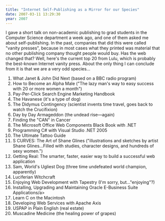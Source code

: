 ```yaml
---
title: "Internet Self-Publishing as a Mirror for our Species"
date: 2007-03-11 13:29:30
year: 2007
---
```

I gave a short talk on non-academic publishing to grad students in the Computer Science department a week ago, and one of them asked me about self-publishing. In the past, companies that did this were called "vanity presses", because in most cases what they printed was material that no other publishing company thought people would buy.  Has the web changed that?  Well, here's the current top 20 from Lulu, which is probably the best-known Internet vanity press.  About the only thing I can conclude from it is that we are a very odd species…
<ol>
  <li>What Janet & John Did Next (based on a BBC radio program)</li>
  <li>How to Become an Alpha Male ("The lazy man's way to easy success with 20 or more women a month")</li>
  <li>Pay-Per-Click Search Engine Marketing Handbook</li>
  <li>The Havanese (it's a type of dog)</li>
  <li>The Didymus Contingency (scientist invents time travel, goes back to watch the Crucifixion)</li>
  <li>Day by Day Armageddon (the undead rise—again)</li>
  <li>Finding the "CAN" in Cancer</li>
  <li>The Microsoft Office Web Components Black Book with .NET</li>
  <li>Programming C# with Visual Studio .NET 2005</li>
  <li>The Ultimate Tattoo Guide</li>
  <li>S CURVES: The Art of Shane Glines ("illustrations and sketches by artist Shane Glines…Filled with studies, character designs, and hundreds of sexy women.")</li>
  <li>Getting Real: The smarter, faster, easier way to build a successful web application</li>
  <li>Sam, World's Ugliest Dog (three time undefeated world champion, apparently)</li>
  <li>Luciferian Witchcraft</li>
  <li>Enjoying Web Development with Tapestry (I'm sorry, but…"enjoying"?)</li>
  <li>Installing, Upgrading and Maintaining Oracle E-Business Suite Applications/a></li>
  <li>Learn C on the Macintosh</li>
  <li>Developing Web Services with Apache Axis</li>
  <li>USPAP in Plain English (real estate)</li>
  <li>Muscadine Medicine (the healing power of grapes)</li>
</ol>
